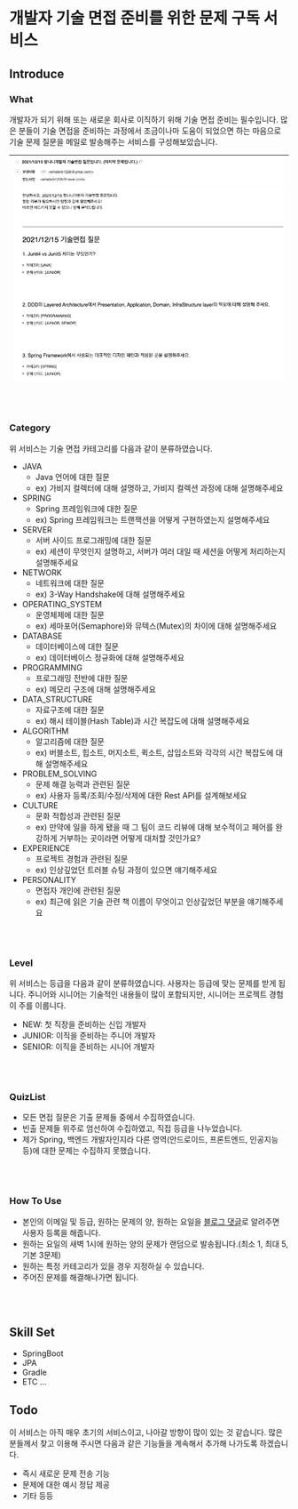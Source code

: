 # 개발자 기술 면접 준비를 위한 문제 구독 서비스

## Introduce

### What
개발자가 되기 위해 또는 새로운 회사로 이직하기 위해 기술 면접 준비는 필수입니다.
많은 분들이 기술 면접을 준비하는 과정에서 조금이나마 도움이 되었으면 하는 마음으로 기술 문제 질문을 메일로 발송해주는 서비스를 구성해보았습니다.

| ![sample.png](sample.png) |
| ------------------------- |

<br>
<br>

### Category
위 서비스는 기술 면접 카테고리를 다음과 같이 분류하였습니다.
- JAVA
  - Java 언어에 대한 질문
  - ex) 가비지 컬렉터에 대해 설명하고, 가비지 컬렉션 과정에 대해 설명해주세요
- SPRING
  - Spring 프레임워크에 대한 질문
  - ex) Spring 프레임워크는 트랜잭션을 어떻게 구현하였는지 설명해주세요
- SERVER
  - 서버 사이드 프로그래밍에 대한 질문
  - ex) 세션이 무엇인지 설명하고, 서버가 여러 대일 때 세션을 어떻게 처리하는지 설명해주세요
- NETWORK
  - 네트워크에 대한 질문
  - ex) 3-Way Handshake에 대해 설명해주세요
- OPERATING_SYSTEM
  - 운영체제에 대한 질문
  - ex) 세마포어(Semaphore)와 뮤텍스(Mutex)의 차이에 대해 설명해주세요
- DATABASE
  - 데이터베이스에 대한 질문
  - ex) 데이터베이스 정규화에 대해 설명해주세요
- PROGRAMMING
  - 프로그래밍 전반에 대한 질문
  - ex) 메모리 구조에 대해 설명해주세요
- DATA_STRUCTURE
  - 자료구조에 대한 질문
  - ex) 해시 테이블(Hash Table)과 시간 복잡도에 대해 설명해주세요
- ALGORITHM
  - 알고리즘에 대한 질문
  - ex) 버블소트, 힙소트, 머지소트, 퀵소트, 삽입소트와 각각의 시간 복잡도에 대해 설명해주세요
- PROBLEM_SOLVING
  - 문제 해결 능력과 관련된 질문
  - ex) 사용자 등록/조회/수정/삭제에 대한 Rest API를 설계해보세요
- CULTURE
  - 문화 적합성과 관련된 질문
  - ex) 만약에 일을 하게 됐을 때 그 팀이 코드 리뷰에 대해 보수적이고 페어를 완강하게 거부하는 곳이라면 어떻게 대처할 것인가요?
- EXPERIENCE
  - 프로젝트 경험과 관련된 질문
  - ex) 인상깊었던 트러블 슈팅 과정이 있으면 얘기해주세요
- PERSONALITY
  - 면접자 개인에 관련된 질문
  - ex) 최근에 읽은 기술 관련 책 이름이 무엇이고 인상깊었던 부분을 얘기해주세요
  
<br>
<br>

### Level
위 서비스는 등급을 다음과 같이 분류하였습니다. 사용자는 등급에 맞는 문제를 받게 됩니다. 주니어와 시니어는 기술적인 내용들이 많이 포함되지만, 시니어는 프로젝트 경험이 주를 이룹니다.
- NEW: 첫 직장을 준비하는 신입 개발자
- JUNIOR: 이직을 준비하는 주니어 개발자
- SENIOR: 이직을 준비하는 시니어 개발자

<br>
<br>

### QuizList
- 모든 면접 질문은 기출 문제들 중에서 수집하였습니다. 
- 빈출 문제들 위주로 엄선하여 수집하였고, 직접 등급을 나누었습니다. 
- 제가 Spring, 백엔드 개발자인지라 다른 영역(안드로이드, 프론트엔드, 인공지능 등)에 대한 문제는 수집하지 못했습니다.

<br>
<br>

### How To Use
- 본인의 이메일 및 등급, 원하는 문제의 양, 원하는 요일을 [블로그 댓글](https://mangkyu.tistory.com/200)로 알려주면 사용자 등록을 해줍니다.
- 원하는 요일의 새벽 1시에 원하는 양의 문제가 랜덤으로 발송됩니다.(최소 1, 최대 5, 기본 3문제)
- 원하는 특정 카테고리가 있을 경우 지정하실 수 있습니다.
- 주어진 문제를 해결해나가면 됩니다.

<br>
<br>

## Skill Set
- SpringBoot
- JPA
- Gradle
- ETC ...


## Todo
이 서비스는 아직 매우 초기의 서비스이고, 나아갈 방향이 많이 있는 것 같습니다.
많은 분들께서 찾고 이용해 주시면 다음과 같은 기능들을 계속해서 추가해 나가도록 하겠습니다.
- 즉시 새로운 문제 전송 기능
- 문제에 대한 예시 정답 제공
- 기타 등등

